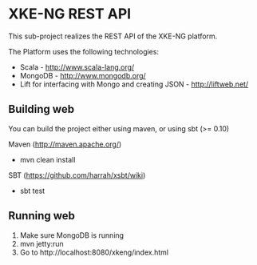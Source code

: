 # XKE-NG REST API

This sub-project realizes the REST API of the XKE-NG platform.

The Platform uses the following technologies:

* Scala - http://www.scala-lang.org/
* MongoDB - http://www.mongodb.org/
* Lift for interfacing with Mongo and creating JSON - http://liftweb.net/

Building web
------------

You can build the project either using maven, or using sbt (>= 0.10)

Maven (http://maven.apache.org/)

* mvn clean install

SBT (https://github.com/harrah/xsbt/wiki)

* sbt test

Running web
-----------
1. Make sure MongoDB is running
2. mvn jetty:run
3. Go to http://localhost:8080/xkeng/index.html
